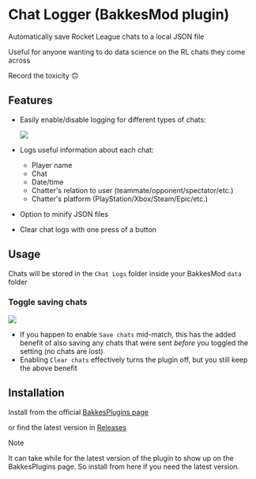 # Chat Logger (BakkesMod plugin)
Automatically save Rocket League chats to a local JSON file

Useful for anyone wanting to do data science on the RL chats they come across

Record the toxicity 🙃

## Features
- Easily enable/disable logging for different types of chats:
  
  <img src="https://i.imgur.com/uTcsPXm.png">

- Logs useful information about each chat:
  -  Player name
  -  Chat
  -  Date/time
  -  Chatter's relation to user (teammate/opponent/spectator/etc.)
  -  Chatter's platform (PlayStation/Xbox/Steam/Epic/etc.)
    
- Option to minify JSON files

- Clear chat logs with one press of a button

## Usage

Chats will be stored in the `Chat Logs` folder inside your BakkesMod `data` folder

### Toggle saving chats

<img src="https://i.imgur.com/wsouPJU.png">

  - If you happen to enable `Save chats` mid-match, this has the added benefit of also saving any chats that were sent *before* you toggled the setting (no chats are lost)
  - Enabling `Clear chats` effectively turns the plugin off, but you still keep the above benefit

## Installation

Install from the official [BakkesPlugins page](https://bakkesplugins.com/plugins/view/417)

or find the latest version in [Releases](https://github.com/sslow-dev/ChatLogger/releases)


>[!NOTE] 
>It can take while for the latest version of the plugin to show up on the BakkesPlugins page. So install from here if you need the latest version.
